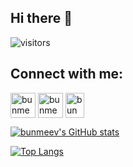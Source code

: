 ## Hi there 👋

![visitors](https://visitor-badge.glitch.me/badge?page_id=esin87.esin87)


<!--
**bunmeevang/bunmeevang** is a ✨ _special_ ✨ repository because its `README.md` (this file) appears on your GitHub profile.

Here are some ideas to get you started:

- 🔭 I’m currently working on ...
- 🌱 I’m currently learning ...
- 👯 I’m looking to collaborate on ...
- 🤔 I’m looking for help with ...
- 💬 Ask me about ...
- 📫 How to reach me: ...
- 😄 Pronouns: ...
- ⚡ Fun fact: ...
-->

<h2 align="left">Connect with me:</h2>
<p align="left">
<a href="https://linkedin.com/in/bunmeevang" target="blank"><img align="center" src="https://cdn.jsdelivr.net/npm/simple-icons@3.0.1/icons/linkedin.svg" alt="bunmeevang" height="40" width="40" /></a>
<a href="https://codesandbox.com/bunmee.vang" target="blank"><img align="center" src="https://cdn.jsdelivr.net/npm/simple-icons@3.0.1/icons/codesandbox.svg" alt="bunmee.vang" height="40" width="40" /></a>
<a href="https://instagram.com/bunmee.vang" target="blank"><img align="center" src="https://cdn.jsdelivr.net/npm/simple-icons@3.0.1/icons/instagram.svg" alt="bunmee.vang" height="40" width="30" /></a>
</p>

[![bunmeev's GitHub stats](https://github-readme-stats.vercel.app/api?username=bunmeevang)](https://github.com/bunmeevang/github-readme-stats)

[![Top Langs](https://github-readme-stats.vercel.app/api/top-langs/?username=bunmeevang&layout=compact)](https://github.com/bunmeev/github-readme-stats)

